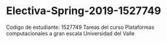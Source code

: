 # Electiva-Spring-2019-1527749
Codigo de estudiante: 1527749
Tareas del curso Plataformas computacionales a gran escala
Universidad del Valle
